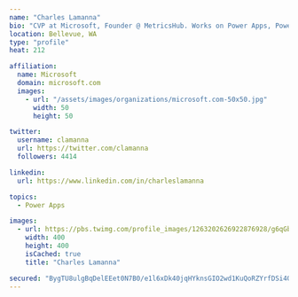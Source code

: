 ```yaml
---
name: "Charles Lamanna"
bio: "CVP at Microsoft, Founder @ MetricsHub. Works on Power Apps, Power Automate, Power Virtual Agent, Common Data Service and Dynamics 365."
location: Bellevue, WA
type: "profile"
heat: 212

affiliation:
  name: Microsoft
  domain: microsoft.com
  images:
    - url: "/assets/images/organizations/microsoft.com-50x50.jpg"
      width: 50
      height: 50

twitter:
  username: clamanna
  url: https://twitter.com/clamanna
  followers: 4414

linkedin:
  url: https://www.linkedin.com/in/charleslamanna

topics:
  - Power Apps

images:
  - url: https://pbs.twimg.com/profile_images/1263202626922876928/g6qGbHZ-_400x400.jpg
    width: 400
    height: 400
    isCached: true
    title: "Charles Lamanna"

secured: "BygTU8ulgBqDelEEet0N7B0/e1l6xDk40jqHYknsGIO2wd1KuQoRZYrfDSi4QzmrWIfSNHJSEWsTF8InQOrRL1QFidERPguM+1WxodgOtnkZUgM/61ptdGAhOXUfIkcvW/IqVVBig/6F1CD5GP/t+US3PW0sxFnhuhFG/YLdYHE0moJo0mIEq5F6hqaSMOnYY/eBO4vxxWCLeNlpPKKLA3o9NRHWdHW7x7AxDHQBV1TuEuRIurVS7NDWbC+ZhHkscxP7GLJR7QWkFjdo7q2T6s3ZzeaLm2ad/TBpmv/w7WVZfHMNC+5VHSHZ2bsOyzlgFpDbHQEb69EX14FjCvpxRQQcIOEcDRk+SUFlVZ4TvFBs002UiOgi4zrF5YWPvlFHmpmYAprM7IfN/hyH3JgSda4tREvMKtriKhBhaLFpfjM=;usn4aPh0RSfzA7nild1xcw=="
---
```


